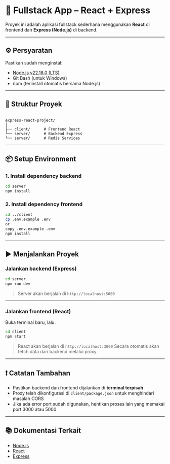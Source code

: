 # 🚀 Fullstack App – React + Express

Proyek ini adalah aplikasi fullstack sederhana menggunakan **React** di frontend dan **Express (Node.js)** di backend.

---

## ⚙️ Persyaratan

Pastikan sudah menginstal:

- [Node.js v22.18.0 (LTS)](https://nodejs.org/en/download)
- Git Bash (untuk Windows)
- npm (terinstall otomatis bersama Node.js)

---

## 📁 Struktur Proyek

```

express-react-project/
│
├── client/      # Frontend React
└── server/      # Backend Express
└── server/      # Redis Services

````

---

## 📦 Setup Environment

### 1. Install dependency backend

```bash
cd server
npm install
````

### 2. Install dependency frontend

```bash
cd ../client
cp .env.example .env
or
copy .env.example .env
npm install
```

---

## ▶️ Menjalankan Proyek

### Jalankan backend (Express)

```bash
cd server
npm run dev
```

> Server akan berjalan di `http://localhost:5000`

---

### Jalankan frontend (React)

Buka terminal baru, lalu:

```bash
cd client
npm start
```

> React akan berjalan di `http://localhost:3000`
> Secara otomatis akan fetch data dari backend melalui proxy.

---

## ❗ Catatan Tambahan

* Pastikan backend dan frontend dijalankan di **terminal terpisah**
* Proxy telah dikonfigurasi di `client/package.json` untuk menghindari masalah CORS
* Jika ada error port sudah digunakan, hentikan proses lain yang memakai port 3000 atau 5000

---

## 📚 Dokumentasi Terkait

* [Node.js](https://nodejs.org/)
* [React](https://reactjs.org/)
* [Express](https://expressjs.com/)
